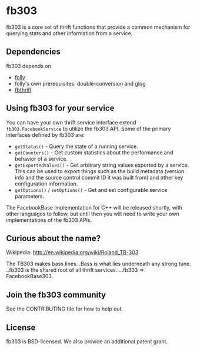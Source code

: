 # fb303
fb303 is a core set of thrift functions that provide a common mechanism for
querying stats and other information from a service.

## Dependencies
fb303 depends on
* [folly](https://github.com/facebook/folly)
* folly's own prerequisites: double-conversion and glog
* [fbthrift](https://github.com/facebook/fbthrift)

## Using fb303 for your service
You can have your own thrift service interface extend `fb303.FacebookService` to
utilize the fb303 API. Some of the primary interfaces defined by fb303 are:
* `getStatus()` - Query the state of a running service.
* `getCounters()` - Get custom statistics about the performance and behavior of
a service.
* `getExportedValues()` - Get arbitrary string values exported by a service.
This can be used to export things such as the build metadata (version info and
the source control commit ID it was built from) and other key configuration
information.
* `getOptions()` / `setOptions()` - Get and set configurable service parameters.

The FacebookBase implementation for C++ will be released shortly, with other
languages to follow, but until then you will need to write your own
implementations of the fb303 APIs.

## Curious about the name?
Wikipedia: http://en.wikipedia.org/wiki/Roland_TB-303

The TB303 makes bass lines.
.Bass is what lies underneath any strong tune.
..fb303 is the shared root of all thrift services.
...fb303 => FacebookBase303.

## Join the fb303 community
See the CONTRIBUTING file for how to help out.

## License
fb303 is BSD-licensed. We also provide an additional patent grant.